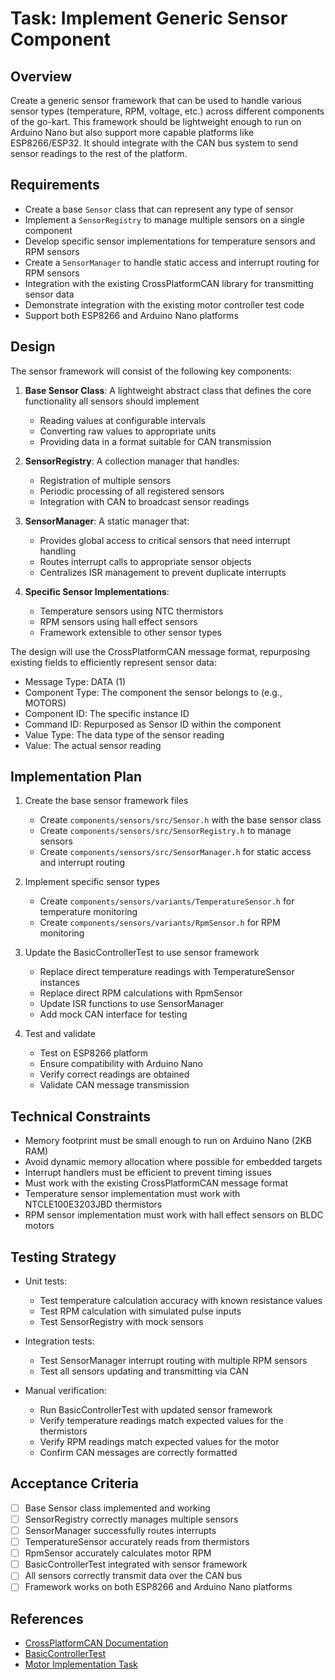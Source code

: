 <!-- LLM_TASK_META
id: sensors-001
title: Implement Generic Sensor Component
priority: high
estimated_time: 4 hours
component: components/sensors
dependencies: motors-001
-->

# Task: Implement Generic Sensor Component

## Overview
<!-- LLM_CONTEXT: task_overview -->
Create a generic sensor framework that can be used to handle various sensor types (temperature, RPM, voltage, etc.) across different components of the go-kart. This framework should be lightweight enough to run on Arduino Nano but also support more capable platforms like ESP8266/ESP32. It should integrate with the CAN bus system to send sensor readings to the rest of the platform.
<!-- LLM_CONTEXT_END -->

## Requirements
<!-- LLM_CONTEXT: requirements -->
- Create a base `Sensor` class that can represent any type of sensor
- Implement a `SensorRegistry` to manage multiple sensors on a single component
- Develop specific sensor implementations for temperature sensors and RPM sensors
- Create a `SensorManager` to handle static access and interrupt routing for RPM sensors
- Integration with the existing CrossPlatformCAN library for transmitting sensor data
- Demonstrate integration with the existing motor controller test code
- Support both ESP8266 and Arduino Nano platforms
<!-- LLM_CONTEXT_END -->

## Design
<!-- LLM_CONTEXT: design -->
The sensor framework will consist of the following key components:

1. **Base Sensor Class**: A lightweight abstract class that defines the core functionality all sensors should implement
   - Reading values at configurable intervals
   - Converting raw values to appropriate units
   - Providing data in a format suitable for CAN transmission

2. **SensorRegistry**: A collection manager that handles:
   - Registration of multiple sensors
   - Periodic processing of all registered sensors
   - Integration with CAN to broadcast sensor readings

3. **SensorManager**: A static manager that:
   - Provides global access to critical sensors that need interrupt handling
   - Routes interrupt calls to appropriate sensor objects
   - Centralizes ISR management to prevent duplicate interrupts

4. **Specific Sensor Implementations**:
   - Temperature sensors using NTC thermistors
   - RPM sensors using hall effect sensors
   - Framework extensible to other sensor types

The design will use the CrossPlatformCAN message format, repurposing existing fields to efficiently represent sensor data:
- Message Type: DATA (1)
- Component Type: The component the sensor belongs to (e.g., MOTORS)
- Component ID: The specific instance ID
- Command ID: Repurposed as Sensor ID within the component
- Value Type: The data type of the sensor reading
- Value: The actual sensor reading

<!-- LLM_CONTEXT_END -->

## Implementation Plan
<!-- LLM_CONTEXT: implementation_plan -->
1. Create the base sensor framework files
   - Create `components/sensors/src/Sensor.h` with the base sensor class
   - Create `components/sensors/src/SensorRegistry.h` to manage sensors
   - Create `components/sensors/src/SensorManager.h` for static access and interrupt routing

2. Implement specific sensor types
   - Create `components/sensors/variants/TemperatureSensor.h` for temperature monitoring
   - Create `components/sensors/variants/RpmSensor.h` for RPM monitoring

3. Update the BasicControllerTest to use sensor framework
   - Replace direct temperature readings with TemperatureSensor instances
   - Replace direct RPM calculations with RpmSensor
   - Update ISR functions to use SensorManager
   - Add mock CAN interface for testing

4. Test and validate
   - Test on ESP8266 platform
   - Ensure compatibility with Arduino Nano
   - Verify correct readings are obtained
   - Validate CAN message transmission

<!-- LLM_CONTEXT_END -->

## Technical Constraints
<!-- LLM_CONTEXT: constraints -->
- Memory footprint must be small enough to run on Arduino Nano (2KB RAM)
- Avoid dynamic memory allocation where possible for embedded targets
- Interrupt handlers must be efficient to prevent timing issues
- Must work with the existing CrossPlatformCAN message format
- Temperature sensor implementation must work with NTCLE100E3203JBD thermistors
- RPM sensor implementation must work with hall effect sensors on BLDC motors
<!-- LLM_CONTEXT_END -->

## Testing Strategy
<!-- LLM_CONTEXT: testing -->
- Unit tests:
  - Test temperature calculation accuracy with known resistance values
  - Test RPM calculation with simulated pulse inputs
  - Test SensorRegistry with mock sensors

- Integration tests:
  - Test SensorManager interrupt routing with multiple RPM sensors
  - Test all sensors updating and transmitting via CAN

- Manual verification:
  - Run BasicControllerTest with updated sensor framework
  - Verify temperature readings match expected values for the thermistors
  - Verify RPM readings match expected values for the motor
  - Confirm CAN messages are correctly formatted
<!-- LLM_CONTEXT_END -->

## Acceptance Criteria
<!-- LLM_CONTEXT: acceptance_criteria -->
- [ ] Base Sensor class implemented and working
- [ ] SensorRegistry correctly manages multiple sensors
- [ ] SensorManager successfully routes interrupts
- [ ] TemperatureSensor accurately reads from thermistors
- [ ] RpmSensor accurately calculates motor RPM
- [ ] BasicControllerTest integrated with sensor framework
- [ ] All sensors correctly transmit data over the CAN bus
- [ ] Framework works on both ESP8266 and Arduino Nano platforms
<!-- LLM_CONTEXT_END -->

## References
<!-- LLM_CONTEXT: references -->
- [CrossPlatformCAN Documentation](components/common/lib/CrossPlatformCAN/README.md)
- [BasicControllerTest](components/motors/test/BasicControllerTest.cpp)
- [Motor Implementation Task](tasks/TASK_implement_motors_component.md)
<!-- LLM_CONTEXT_END --> 